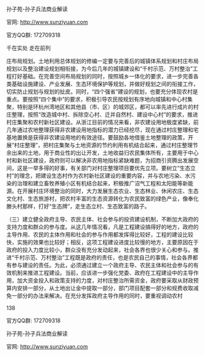 孙子苑-孙子兵法商业解读

官网: http://www.sunziyuan.com

官方QQ群: 172709318

千在实处 走在前列

庄布局规划。土地利用总体规划的修编一定要与完善后的城镇体系规划和村庄布局规划以及整治建设规划相衔接，为今后几年的城镇建设和“千村示范、万村整治”工程打好基础。在完善空间布局规划的同时，按照城乡一体化的要求，进一步完善各类基础设施建设、产业发展、生态环境保护等规划，并做好规划之间的衔接工作，切实防止规划与规划的扯皮。同时，“四个强省”建设的规划，也要充分体现农村是重点。要按照“四个集中”的要求，积极引导农民按规划有序地向城镇和中心村集聚，特别是环杭州湾地区和其他县（市、区）的城郊区，都可以率先进行成片的村庄整理，按照“改造城中村、拆除空心村、迁并自然村、建设中心村”的要求，推进村庄集聚和农村新社区建设。从浙江目前的情况来看，非农建设用地极度紧缺，前几年通过农地整理获得非农建设用地指标的潜力已经挖尽，现在通过村庄整理和宅基地置换是获得非农建设用地的有效途径。要鼓励各地借鉴土地整理的政策，开展“村庄整理”，把村庄集聚与土地资源的节约利用有机结合起来，通过村庄整理节余出来的土地，用于商业性的出让开发，土地收益归农民集体所有，主要用于中心村和新社区建设，政府则可以解决非农用地指标紧缺难题，为招商引资腾出发展空间，这是一举多得的好事，有关部门对村庄整理项目要优先立项。要树立“生态立村”的理念，把建设生态村作为农村新社区建设的重要内容，并与农地污染、水污染的治理和建立畜牧养殖小区有机结合起来，积极推广沼气工程和太阳能等新能源。在开展村庄环境整治的同时，大力发展生态农业、生态林业、休闲农庄、生态文化村、生态旅游村，把农村丰富的生态资源转化为农民致富的绿色产业，像奉化滕头村那样，打好“生态牌”，走生态立村、生态致富的路子。

（三）建立健全政府主导、农民主体、社会参与的投资建设机制，不断加大政府的支持力度和群众的参与度。从这几年情况看，凡是工程建设搞得好的地方，政府的主导作用、农民的主体作用和社会的参与作用都发挥得比较好，工程的建设比较快，实施的效果也比较好；相反，这项工程建设进度比较慢的地方，主要原因在于政府的投入力度比较小，群众没有充分发动起来，社会各界也很少关心和参与。推进“千村示范、万村整治”工程既是政府的责任，也是农民自己的事情，社会各界都有参与建设的责任。为此，必须通过建立一个政府主导、农民主体和社会参与的有效机制来推进工程建设。当前，应该进一步强化党委、政府在工程建设中的主导作用，加大资金投入和政策支持的力度，对村庄整治所需资金，政府要采取从财政预算内安排一部分，从土地出让金中提取一部分，部门项目配套一部分和规费收取减免一部分的办法来解决。在充分发挥政府主导作用的同时，要重视调动农村

138

官方QQ群: 172709318

孙子苑-孙子兵法商业解读

官网: http://www.sunziyuan.com